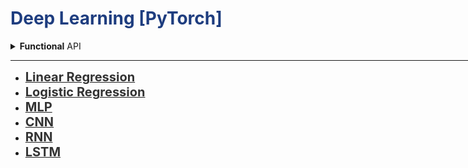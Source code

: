 <h1 style='color:#1E3D7F'>Deep Learning [PyTorch]</h1>

<div style='width:1000px;margin:auto'>

<details><summary><b>Functional</b> API</summary>
<p>
~~~python
import torch.nn.functional as F

class Network(nn.Module):
    def __init__(self):
        super().__init__()
        self.hidden = nn.Linear(28*28, 256)
        self.output = nn.Linear(256, 10)
    
    def forward(self, x):
        x = F.sigmoid(self.hidden(x))
        x = F.softmax(self.output(x), dim=1)
        
        return x
~~~
</p>
</details>

<details><summary><b>Sequential</b> API</summary>
<p>
<h4>1. Upload MNIST data</h4>
~~~python
from torchvision import datasets, transforms

# Define a transform to normalize the data
transform = transforms.Compose([transforms.ToTensor(),
                              transforms.Normalize((0.5,), (0.5,)),
                              ])

# Download and load the training data
trainset = datasets.MNIST('~/.pytorch/MNIST_data/', download=True, train=True, transform=transform)
trainloader = torch.utils.data.DataLoader(trainset, batch_size=64, shuffle=True)
~~~

<h4>2. Design the model</h4>
~~~python
input_size   = 784
hidden_sizes = [128, 64]
output_size  = 10

# Build a feed-forward network
model = nn.Sequential(nn.Linear(input_size, hidden_sizes[0]),
                      nn.ReLU(),
                      nn.Linear(hidden_sizes[0], hidden_sizes[1]),
                      nn.ReLU(),
                      nn.Linear(hidden_sizes[1], output_size),
                      nn.Softmax(dim=1))
print(model)

# We can also put it into OrderedDict to give a name to each layer.
from collections import OrderedDict
model = nn.Sequential(OrderedDict([
                      ('fc1', nn.Linear(input_size, hidden_sizes[0])),
                      ('relu1', nn.ReLU()),
                      ('fc2', nn.Linear(hidden_sizes[0], hidden_sizes[1])),
                      ('relu2', nn.ReLU()),
                      ('output', nn.Linear(hidden_sizes[1], output_size)),
                      ('softmax', nn.Softmax(dim=1))]))
# Now we can access like than
print(model.fc1) # Instead of model[0]
~~~

<h4>3. Utitlity Function</h4>
~~~python
def view_classify(img, ps, version="MNIST"):
    ''' Function for viewing an image and it's predicted classes.
    '''
    ps = ps.data.numpy().squeeze()

    fig, (ax1, ax2) = plt.subplots(figsize=(6, 9), ncols=2)
    ax1.imshow(img.resize_(1, 28, 28).numpy().squeeze())
    ax1.axis('off')
    ax2.barh(np.arange(10), ps)
    ax2.set_aspect(0.1)
    ax2.set_yticks(np.arange(10))
    if version == "MNIST":
        ax2.set_yticklabels(np.arange(10))
    elif version == "Fashion":
        ax2.set_yticklabels(['T-shirt/top',
                             'Trouser',
                             'Pullover',
                             'Dress',
                             'Coat',
                             'Sandal',
                             'Shirt',
                             'Sneaker',
                             'Bag',
                             'Ankle Boot'], size='small')
    ax2.set_title('Class Probability')
    ax2.set_xlim(0, 1.1)

    plt.tight_layout()
~~~

<h4>4. Forward pass through the network and display out</h4>
~~~python
# Forward pass through the network and display output.
images, labels = next(iter(trainloader))
images.resize_(images.shape[0], 1, 28*28)
ps = model.forward(images[0, :])
helper.view_classify(images[0].view(1, 28, 28), ps)
~~~
</p>
</details>

<hr>
<ul>
<li><a href="file:///media/mosaab/Volume/Personal/Development/Courses%20Docs/Data%20Science/00_Code/markdown/2_Deep%20Learning/0_html/pytorch/1_Torch_LinReg.html"><font color='#333'><b style='font-size:20px'>Linear Regression</b></font></a> </li>

<li><a href="file:///media/mosaab/Volume/Personal/Development/Courses%20Docs/Data%20Science/00_Code/markdown/2_Deep%20Learning/0_html/pytorch/2_Torch_LogReg.html"><font color='#333'><b style='font-size:20px'>Logistic Regression</b></font></a> </li>

<li><a href="file:///media/mosaab/Volume/Personal/Development/Courses%20Docs/Data%20Science/00_Code/markdown/2_Deep%20Learning/0_html/pytorch/3_Torch_MLP.html"><font color='#333'><b style='font-size:20px'>MLP</b></font></a> </li>

<li><a href="file:///media/mosaab/Volume/Personal/Development/Courses%20Docs/Data%20Science/00_Code/markdown/2_Deep%20Learning/0_html/pytorch/4_Torch_CNN.html"><font color='#333'><b style='font-size:20px'>CNN</b></font></a> </li>

<li><a href="file:///media/mosaab/Volume/Personal/Development/Courses%20Docs/Data%20Science/00_Code/markdown/2_Deep%20Learning/0_html/pytorch/5_Torch_RNN.html"><font color='#333'><b style='font-size:20px'>RNN</b></font></a> </li>

<li><a href="file:///media/mosaab/Volume/Personal/Development/Courses%20Docs/Data%20Science/00_Code/markdown/2_Deep%20Learning/0_html/pytorch/6_Torch_LSTM.html"><font color='#333'><b style='font-size:20px'>LSTM</b></font></a> </li>

</ul>
</div>